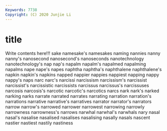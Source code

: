 ```yaml
---
Keywords: 7738
Copyright: (C) 2020 Junjie Li
---
```


# title

Write contents here!!!
sake 
namesake's 
namesakes 
naming 
nannies 
nanny 
nanny's 
nanosecond 
nanosecond's
nanoseconds 
nanotechnology 
nanotechnology's 
nap 
nap's 
napalm 
napalm's 
napalmed 
napalming 
napalms
nape 
nape's 
napes 
naphtha 
naphtha's 
naphthalene 
naphthalene's 
napkin 
napkin's 
napkins
napped 
nappier 
nappies 
nappiest 
napping 
nappy 
nappy's 
naps 
narc 
narc's
narcissi 
narcissism 
narcissism's 
narcissist 
narcissist's 
narcissistic 
narcissists 
narcissus 
narcissus's 
narcissuses
narcosis 
narcosis's 
narcotic 
narcotic's 
narcotics 
narcs 
nark 
nark's 
narked 
narking
narks 
narrate 
narrated 
narrates 
narrating 
narration 
narration's 
narrations 
narrative 
narrative's
narratives 
narrator 
narrator's 
narrators 
narrow 
narrow's 
narrowed 
narrower 
narrowest 
narrowing
narrowly 
narrowness 
narrowness's 
narrows 
narwhal 
narwhal's 
narwhals 
nary 
nasal 
nasal's
nasalise 
nasalised 
nasalises 
nasalising 
nasally 
nasals 
nascent 
nastier 
nastiest 
nastily
nastiness 
